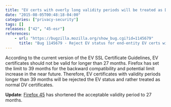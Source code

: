 ```yaml
---
title: "EV certs with overly long validity periods will be treated as DV certs"
date: "2015-08-05T00:48:18-04:00"
categories: ["privacy-security"]
tags: []
releases: ["42", "45-esr"]
references:
    - url: "https://bugzilla.mozilla.org/show_bug.cgi?id=1145679"
      title: "Bug 1145679 - Reject EV status for end-entity EV certs with overly long validity periods"
---
```

According to the current version of the EV SSL Certificate Guidelines, EV certificates should not be valid for longer than 27 months. Firefox has set the limit to 39 months for the backward compatibility and potential limit increase in the near future. Therefore, EV certificates with validity periods longer than 39 months will be rejected the EV status and rather treated as normal DV certificates.

**Update**: [Firefox 45](https://www.fxsitecompat.dev/en-CA/docs/2015/ev-certs-valid-for-more-than-27-months-will-be-treated-as-dv-certs/) has shortened the acceptable validity period to 27 months.
